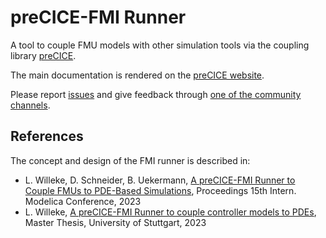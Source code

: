 # preCICE-FMI Runner

A tool to couple FMU models with other simulation tools via the coupling library [preCICE](https://precice.org/).

The main documentation is rendered on the [preCICE website](https://precice.org/tooling-fmi-runner.html).

Please report [issues](https://github.com/precice/fmi-runner/issues) and give feedback through [one of the community channels](https://precice.org/community-channels.html).

## References

The concept and design of the FMI runner is described in:

- L. Willeke, D. Schneider, B. Uekermann, [A preCICE-FMI Runner to Couple FMUs to PDE-Based Simulations](https://doi.org/10.3384/ecp204), Proceedings 15th Intern. Modelica Conference, 2023
- L. Willeke, [A preCICE-FMI Runner to couple controller models to PDEs](http://dx.doi.org/10.18419/opus-13130), Master Thesis, University of Stuttgart, 2023
